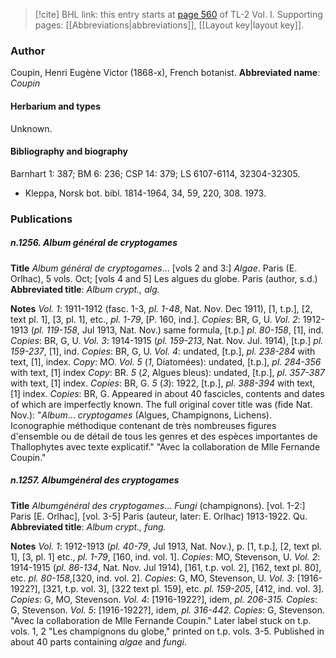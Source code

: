 > [!cite] BHL link: this entry starts at [page 560](https://www.biodiversitylibrary.org/page/33120691) of TL-2 Vol. I.
> Supporting pages: [[Abbreviations|abbreviations]], [[Layout key|layout key]].

### Author

Coupin, Henri Eugène Victor (1868-x), French botanist. 
**Abbreviated name**: *Coupin*

#### Herbarium and types

Unknown.

#### Bibliography and biography

Barnhart 1: 387; BM 6: 236; CSP 14: 379; LS 6107-6114, 32304-32305.
- Kleppa, Norsk bot. bibl. 1814-1964, 34, 59, 220, 308. 1973.

### Publications

##### n.1256. Album général de cryptogames

**Title**
*Album général de cryptogames*... \[vols 2 and 3:\] *Algae*. Paris (E. Orlhac), 5 vols. Oct; \[vols 4 and 5\] Les algues du globe. Paris (author, s.d.)
**Abbreviated title**: *Album crypt., alg.*

**Notes**
*Vol. 1*: 1911-1912 (fasc. 1-3, *pl. 1-48*, Nat. Nov. Dec 1911), \[1, t.p.\], \[2, text pl. 1\], \[3, pl. 1\], etc., *pl. 1-79*, \[P. 160, ind.\]. *Copies*: BR, G, U.
*Vol. 2*: 1912-1913 (*pl. 119-158*, Jul 1913, Nat. Nov.) same formula, \[t.p.\] *pl. 80-158*, \[1\], ind. *Copies*: BR, G, U.
*Vol. 3*: 1914-1915 (*pl. 159-213*, Nat. Nov. Jul. 1914), \[t.p.\] *pl. 159-237*, \[1\], ind. *Copies*: BR, G, U.
*Vol. 4*: undated, \[t.p.\], *pl. 238-284* with text, \[1\], index. *Copy*: MO.
*Vol. 5* (*1*, Diatomées): undated, \[t.p.\], *pl. 284-356* with text, \[1\] index *Copy*: BR.
*5* (*2*, Algues bleus): undated, \[t.p.\], *pl. 357-387* with text, \[1\] index. *Copies*: BR, G.
*5* (*3*): 1922, \[t.p.\], *pl. 388-394* with text, \[1\] index. *Copies*: BR, G.
Appeared in about 40 fascicles, contents and dates of which are imperfectly known. The full original cover title was (fide Nat. Nov.): "*Album*... *cryptogames* (Algues, Champignons, Lichens). Iconographie méthodique contenant de très nombreuses figures d'ensemble ou de détail de tous les genres et des espèces importantes de Thallophytes avec texte explicatif." "Avec la collaboration de Mlle Fernande Coupin."

##### n.1257. Albumgénéral des cryptogames

**Title**
*Albumgénéral des cryptogames*... *Fungi* (champignons). \[vol. 1-2:\] Paris \[E. Orlhac\], \[vol. 3-5\] Paris (auteur, later: E. Orlhac) 1913-1922. Qu.
**Abbreviated title**: *Album crypt., fung.*

**Notes**
*Vol. 1*: 1912-1913 (*pl. 40-79*, Jul 1913, Nat. Nov.), p. \[1, t.p.\], \[2, text pl. 1\], \[3, pl. 1\] etc., *pl. 1-79*, \[160, ind. vol. 1\]. *Copies*: MO, Stevenson, U.
*Vol. 2*: 1914-1915 (*pl. 86-134*, Nat. Nov. Jul 1914), \[161, t.p. vol. 2\], \[162, text pl. 80\], etc. *pl. 80-158*,\[320, ind. vol. 2\]. *Copies*: G, MO, Stevenson, U.
*Vol. 3*: \[1916-1922?\], \[321, t.p. vol. 3\], \[322 text pl. 159\], etc. *pl. 159-205*, \[412, ind. vol. 3\]. *Copies*: G, MO, Stevenson.
*Vol. 4*: \[1916-1922?\], idem, *pl. 206-315. Copies*: G, Stevenson.
*Vol. 5*: \[1916-1922?\], idem, *pl. 316-442. Copies*: G, Stevenson.
"Avec la collaboration de Mlle Fernande Coupin." Later label stuck on t.p. vols. 1, 2 "Les champignons du globe," printed on t.p. vols. 3-5. Published in about 40 parts containing *algae* and *fungi*.

